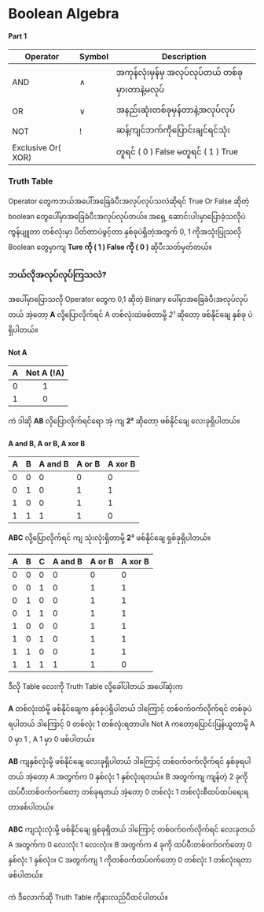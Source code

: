 # Boolean Algebra 

####  Part 1

| Operator          | Symbol     | Description                                  | 
| ------------------| ---------- |  ------------------------------------------- |
| AND               |   ∧        | အကုန်လုံးမှန်မှ အလုပ်လုပ်တယ် တစ်ခုမှားတာနဲ့မလုပ်       | 
| OR                |   ∨        | အနည်းဆုံးတစ်ခုမှန်တာနဲ့အလုပ်လုပ်                    | 
| NOT               |   !        | ဆန့်ကျင်ဘက်ကိုပြောင်းချင်ရင်သုံး                     | 
|Exclusive Or( XOR) |            |တူရင် ( 0 ) False မတူရင် ( 1 ) True             |

### Truth Table

Operator တွေကဘယ်အပေါ်အခြေခံပီးအလုပ်လုပ်သလဲဆိုရင် True Or False ဆိုတဲ့ boolean တွေပေါ်မှာအခြေခံပီးအလုပ်လုပ်တယ်။
အရှေ့ ဆောင်းပါးမှာပြောခဲ့သလိုပဲ ကွန်ပျူတာ တစ်လုံးမှာ ပိတ်တာပဲဖွင့်တာ နှစ်ခုပဲရှိတဲ့အတွက် 0, 1 ကိုအသုံးပြုသလို Boolean တွေမှာကျ **Ture ကို ( 1 ) False ကို ( 0 )**  ဆိုပီးသတ်မှတ်တယ်။ 

### ဘယ်လိုအလုပ်လုပ်ကြသလဲ?

အပေါ်မှာပြောသလို Operator တွေက 0,1 ဆိုတဲ့ Binary ပေါ်မှာအခြေခံပီးအလုပ်လုပ်တယ် အဲ့တော့ **A** လို့ပြောလိုက်ရင် A တစ်လုံးထဲဖစ်တာမို့ *2¹* ဆိုတော့ ဖစ်နိုင်ချေ နှစ်ခု ပဲရှိပါတယ်။

#### Not A

| A          | Not A (!A)      |
|:----------:|:---------------:| 
|0           |      1          |
|1           |      0          |

ကဲ ဒါဆို  **AB** လိုပြောလိုက်ရင်ရော အဲ့ ကျ **2²**​ ဆိုတော့ ဖစ်နိုင်ချေ လေးခုရှိပါတယ်။

#### A and B, A or B, A xor B

| A        | B      |   A and B |  A or B  |  A xor B |
|----------|--------| ----------| ---------| ---------|
|0         |   0    |   0       |     0    |     0    |
|0         |   1    |   0       |     1    |     1    |
|1         |   0    |   0       |     1    |     1    |
|1         |   1    |   1       |     1    |     0    |

**ABC** လို့ပြောလိုက်ရင် ကျ သုံးလုံးရှိတာမို့ **2³** ဖစ်နိုင်ချေ ရှစ်ခုရှိပါတယ်။

| A        | B      |     C     |   A and B |  A or B  |  A xor B |
|----------|--------| ----------| ---------| --------- |----------|
|0         |   0    |   0       |     0    |     0     |    0     | 
|0         |   0    |   1       |     0    |     1     |    1     |
|0         |   1    |   0       |     0    |     1     |    1     |
|0         |   1    |   1       |     0    |     1     |    1     |
|1         |   0    |   0       |     0    |     1     |    1     |
|1         |   0    |   1       |     0    |     1     |    1     |
|1         |   1    |   0       |     0    |     1     |    1     |
|1         |   1    |   1       |     1    |     1     |    0     |

ဒီလို Table လေးကို Truth Table လို့ခေါ်ပါတယ် အပေါ်ဆုံးက 

**A** တစ်လုံးထဲမို့ ဖစ်နိုင်ချေက နှစ်ခုပဲရှိပါတယ် ဒါကြောင့် တစ်၀က်၀က်လိုက်ရင် တစ်ခုပဲရပါတယ် ဒါကြောင့် 0 တစ်လုံး 1 တစ်လုံးရတာပါ။ Not A ကတော့ပြောင်းပြန်ယူတာမို့ A 0 မှာ 1 , A 1 မှာ 0 ဖစ်ပါတယ်။

**AB** ကျနှစ်လုံးမို့ ဖစ်နိုင်ချေ လေးခုရှိပါတယ် ဒါကြောင့် တစ်၀က်၀က်လိုက်ရင် နှစ်ခုရပါတယ် အဲ့တော့ A အတွက်က 0 နှစ်လုံး 1 နှစ်လုံးရတယ်။ B အတွက်ကျ ကျန်တဲ့ 2 ခုကို ထပ်ပီးတစ်၀က်၀က်တော့ တစ်ခုရတယ် အဲ့တော့ 0 တစ်လုံး 1 တစ်လုံးစီထပ်ထပ်ရေးရတာဖစ်ပါတယ်။

**ABC** ကျသုံးလုံးမို့ ဖစ်နိုင်ချေ ရှစ်ခုရှိတယ် ဒါကြောင့် တစ်၀က်၀က်လိုက်ရင် လေးခုတယ် A အတွက်က 0 လေးလုံး 1 လေးလုံး။ B အတွက်က 4 ခုကို ထပ်ပီးတစ်၀က်၀က်တော့ 0 နှစ်လုံး 1 နှစ်လုံး။ C အတွက်ကျ 1 ကိုတစ်၀က်ထပ်၀က်တော့ 0 တစ်လုံး 1 တစ်လုံးရတာဖစ်ပါတယ်။

ကဲ ဒီလောက်ဆို Truth Table ကိုနားလည်ပီထင်ပါတယ်။